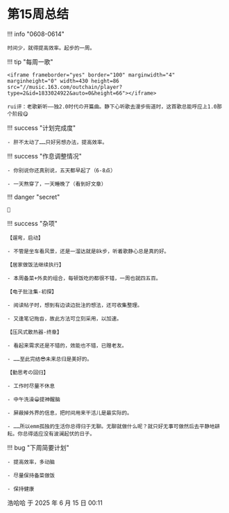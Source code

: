 # 第15周总结

!!! info "0608-0614"

    时间少，就得提高效率。起步的一周。
    
!!! tip "每周一歌"

    <iframe frameborder="yes" border="100" marginwidth="4" marginheight="0" width=430 height=86 src="//music.163.com/outchain/player?type=2&id=1833024922&auto=0&height=66"></iframe>

    rui评：老歌新听——独2.0时代の开篇曲。静下心听歌去漫步街道时，这首歌总能呼应上1.0那个阶段😋

!!! success "计划完成度"

    - 肝不太动了……只好另想办法，提高效率。
    
!!! success "作息调整情况"

    - 你别说你还真别说，五天都早起了（6-8点）
    
    - 一天熬穿了，一天睡晚了（看到好文章）

!!! danger "secret"

    💪

!!! success "杂项"

    【遛弯，启动】

    - 不管是坐车看风景，还是一溜达就是8k步，听着歌静心总是真的好。

    【居家做饭法继续执行】

    - 本周备菜+外卖的组合，每顿饭吃的都很不错，一周也就四五百。

    【电子批注集-初探】

    - 阅读帖子时，想到有边读边批注的想法，还可收集整理。
    
    - 又逢笔记拖沓，故此方法可立刻采用，以加速。

    【压风式散热器-终章】

    - 看起来需求还是不错的，效能也不错，已赠老友。
    
    - ……至此完结😎未来总归是美好的。

    【勤思考の回归】

    - 工作时尽量不休息
    
    - 中午洗澡😀提神醒脑
    
    - 屏蔽掉外界的信息，把时间用来干活儿是最实际的。
    
    - ……所以emm孤独的生活你总得归于无聊。无聊就做什么呢？就只好无事可做然后去平静地耕耘。你总得适应没有波澜起伏的日子。

!!! bug "下周简要计划"

    - 提高效率，多动脑
    
    - 尽量保持备菜做饭
    
    - 保持健康

浩哈哈 于 2025 年 6 月 15 日 00:11